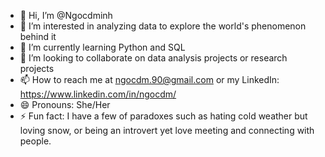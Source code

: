 - 👋 Hi, I’m @Ngocdminh
- 👀 I’m interested in analyzing data to explore the world's phenomenon behind it
- 🌱 I’m currently learning Python and SQL
- 💞️ I’m looking to collaborate on data analysis projects or research projects
- 📫 How to reach me at ngocdm.90@gmail.com or my LinkedIn: https://www.linkedin.com/in/ngocdm/
- 😄 Pronouns: She/Her
- ⚡ Fun fact: I have a few of paradoxes such as hating cold weather but loving snow, or being an introvert yet love meeting and connecting with people. 

<!---
Ngocdminh/Ngocdminh is a ✨ special ✨ repository because its `README.md` (this file) appears on your GitHub profile.
You can click the Preview link to take a look at your changes.
--->
